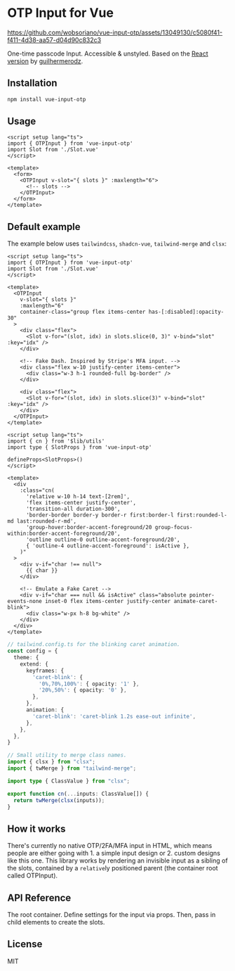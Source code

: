 # OTP Input for Vue

https://github.com/wobsoriano/vue-input-otp/assets/13049130/c5080f41-f411-4d38-aa57-d04d90c832c3

One-time passcode Input. Accessible & unstyled. Based on the [React version](https://github.com/guilhermerodz/input-otp) by [guilhermerodz](https://github.com/guilhermerodz).

## Installation

```bash
npm install vue-input-otp
```

## Usage

```vue
<script setup lang="ts">
import { OTPInput } from 'vue-input-otp'
import Slot from './Slot.vue'
</script>

<template>
  <form>
    <OTPInput v-slot="{ slots }" :maxlength="6">
      <!-- slots -->
    </OTPInput>
  </form>
</template>
```

## Default example

The example below uses `tailwindcss`, `shadcn-vue`, `tailwind-merge` and `clsx`:

```vue
<script setup lang="ts">
import { OTPInput } from 'vue-input-otp'
import Slot from './Slot.vue'
</script>

<template>
  <OTPInput
    v-slot="{ slots }"
    :maxlength="6"
    container-class="group flex items-center has-[:disabled]:opacity-30"
  >
    <div class="flex">
      <Slot v-for="(slot, idx) in slots.slice(0, 3)" v-bind="slot" :key="idx" />
    </div>

    <!-- Fake Dash. Inspired by Stripe's MFA input. -->
    <div class="flex w-10 justify-center items-center">
      <div class="w-3 h-1 rounded-full bg-border" />
    </div>

    <div class="flex">
      <Slot v-for="(slot, idx) in slots.slice(3)" v-bind="slot" :key="idx" />
    </div>
  </OTPInput>
</template>
```

```vue
<script setup lang="ts">
import { cn } from '$lib/utils'
import type { SlotProps } from 'vue-input-otp'

defineProps<SlotProps>()
</script>

<template>
  <div
    :class="cn(
      'relative w-10 h-14 text-[2rem]',
      'flex items-center justify-center',
      'transition-all duration-300',
      'border-border border-y border-r first:border-l first:rounded-l-md last:rounded-r-md',
      'group-hover:border-accent-foreground/20 group-focus-within:border-accent-foreground/20',
      'outline outline-0 outline-accent-foreground/20',
      { 'outline-4 outline-accent-foreground': isActive },
    )"
  >
    <div v-if="char !== null">
      {{ char }}
    </div>

    <!-- Emulate a Fake Caret -->
    <div v-if="char === null && isActive" class="absolute pointer-events-none inset-0 flex items-center justify-center animate-caret-blink">
      <div class="w-px h-8 bg-white" />
    </div>
  </div>
</template>
```

```ts
// tailwind.config.ts for the blinking caret animation.
const config = {
  theme: {
    extend: {
      keyframes: {
        'caret-blink': {
          '0%,70%,100%': { opacity: '1' },
          '20%,50%': { opacity: '0' },
        },
      },
      animation: {
        'caret-blink': 'caret-blink 1.2s ease-out infinite',
      },
    },
  },
}

// Small utility to merge class names.
import { clsx } from "clsx";
import { twMerge } from "tailwind-merge";

import type { ClassValue } from "clsx";

export function cn(...inputs: ClassValue[]) {
  return twMerge(clsx(inputs));
}
```

## How it works

There's currently no native OTP/2FA/MFA input in HTML, which means people are either going with 1. a simple input design or 2. custom designs like this one. This library works by rendering an invisible input as a sibling of the slots, contained by a `relative`ly positioned parent (the container root called OTPInput).

## API Reference

The root container. Define settings for the input via props. Then, pass in child elements to create the slots.

## License

MIT
